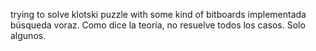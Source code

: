 trying to solve klotski puzzle with some kind of bitboards
implementada búsqueda voraz.
Como dice la teoría, no resuelve todos los casos. Solo algunos.
